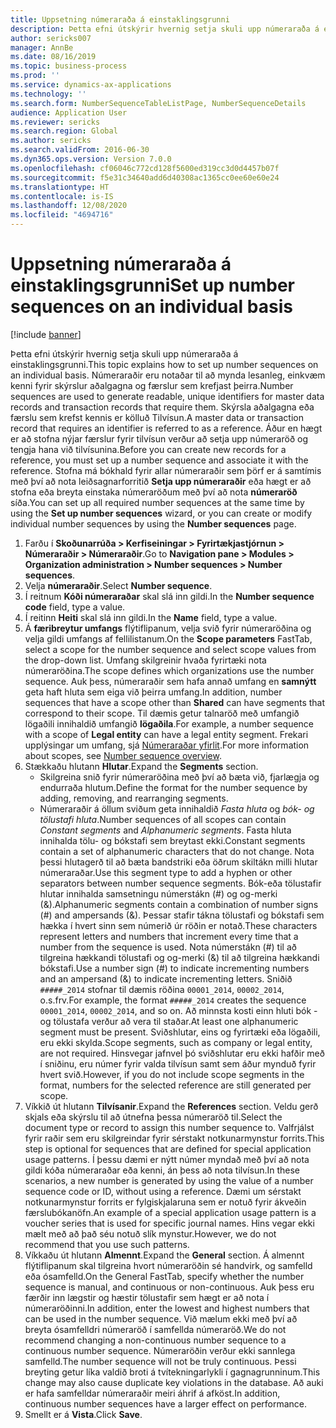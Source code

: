 ```yaml
---
title: Uppsetning númeraraða á einstaklingsgrunni
description: Þetta efni útskýrir hvernig setja skuli upp númeraraða á einstaklingsgrunni.
author: sericks007
manager: AnnBe
ms.date: 08/16/2019
ms.topic: business-process
ms.prod: ''
ms.service: dynamics-ax-applications
ms.technology: ''
ms.search.form: NumberSequenceTableListPage, NumberSequenceDetails
audience: Application User
ms.reviewer: sericks
ms.search.region: Global
ms.author: sericks
ms.search.validFrom: 2016-06-30
ms.dyn365.ops.version: Version 7.0.0
ms.openlocfilehash: cf06046c772cd128f5600ed319cc3d0d4457b07f
ms.sourcegitcommit: f5e31c34640add6d40308ac1365cc0ee60e60e24
ms.translationtype: HT
ms.contentlocale: is-IS
ms.lasthandoff: 12/08/2020
ms.locfileid: "4694716"
---
```

# <a name="set-up-number-sequences-on-an-individual-basis"></a><span data-ttu-id="fa422-103">Uppsetning númeraraða á einstaklingsgrunni</span><span class="sxs-lookup"><span data-stu-id="fa422-103">Set up number sequences on an individual basis</span></span>

[!include [banner](../../includes/banner.md)]

<span data-ttu-id="fa422-104">Þetta efni útskýrir hvernig setja skuli upp númeraraða á einstaklingsgrunni.</span><span class="sxs-lookup"><span data-stu-id="fa422-104">This topic explains how to set up number sequences on an individual basis.</span></span> <span data-ttu-id="fa422-105">Númeraraðir eru notaðar til að mynda lesanleg, einkvæm kenni fyrir skýrslur aðalgagna og færslur sem krefjast þeirra.</span><span class="sxs-lookup"><span data-stu-id="fa422-105">Number sequences are used to generate readable, unique identifiers for master data records and transaction records that require them.</span></span> <span data-ttu-id="fa422-106">Skýrsla aðalgagna eða færslu sem krefst kennis er kölluð Tilvísun.</span><span class="sxs-lookup"><span data-stu-id="fa422-106">A master data or transaction record that requires an identifier is referred to as a reference.</span></span> <span data-ttu-id="fa422-107">Áður en hægt er að stofna nýjar færslur fyrir tilvísun verður að setja upp númeraröð og tengja hana við tilvísunina.</span><span class="sxs-lookup"><span data-stu-id="fa422-107">Before you can create new records for a reference, you must set up a number sequence and associate it with the reference.</span></span> <span data-ttu-id="fa422-108">Stofna má bókhald fyrir allar númeraraðir sem þörf er á samtímis með því að nota leiðsagnarforritið **Setja upp númeraraðir** eða hægt er að stofna eða breyta einstaka númeraröðum með því að nota **númeraröð** síða.</span><span class="sxs-lookup"><span data-stu-id="fa422-108">You can set up all required number sequences at the same time by using the **Set up number sequences** wizard, or you can create or modify individual number sequences by using the **Number sequences** page.</span></span>

1. <span data-ttu-id="fa422-109">Farðu í **Skoðunarrúða > Kerfiseiningar > Fyrirtækjastjórnun > Númeraraðir > Númeraraðir**.</span><span class="sxs-lookup"><span data-stu-id="fa422-109">Go to **Navigation pane > Modules > Organization administration > Number sequences > Number sequences**.</span></span>
2. <span data-ttu-id="fa422-110">Velja **númeraraðir**.</span><span class="sxs-lookup"><span data-stu-id="fa422-110">Select **Number sequence**.</span></span>
3. <span data-ttu-id="fa422-111">Í reitnum **Kóði númeraraðar** skal slá inn gildi.</span><span class="sxs-lookup"><span data-stu-id="fa422-111">In the **Number sequence code** field, type a value.</span></span>
4. <span data-ttu-id="fa422-112">Í reitinn **Heiti** skal slá inn gildi.</span><span class="sxs-lookup"><span data-stu-id="fa422-112">In the **Name** field, type a value.</span></span>
5. <span data-ttu-id="fa422-113">Á **færibreytur umfangs** flýtiflipanum, velja svið fyrir númeraröðina og velja gildi umfangs af fellilistanum.</span><span class="sxs-lookup"><span data-stu-id="fa422-113">On the **Scope parameters** FastTab, select a scope for the number sequence and select scope values from the drop-down list.</span></span> <span data-ttu-id="fa422-114">Umfang skilgreinir hvaða fyrirtæki nota númeraröðina.</span><span class="sxs-lookup"><span data-stu-id="fa422-114">The scope defines which organizations use the number sequence.</span></span> <span data-ttu-id="fa422-115">Auk þess, númeraraðir sem hafa annað umfang en **samnýtt** geta haft hluta sem eiga við þeirra umfang.</span><span class="sxs-lookup"><span data-stu-id="fa422-115">In addition, number sequences that have a scope other than **Shared** can have segments that correspond to their scope.</span></span> <span data-ttu-id="fa422-116">Til dæmis getur talnaröð með umfangið lögaðili innihaldið umfangið **lögaðila**.</span><span class="sxs-lookup"><span data-stu-id="fa422-116">For example, a number sequence with a scope of **Legal entity** can have a legal entity segment.</span></span> <span data-ttu-id="fa422-117">Frekari upplýsingar um umfang, sjá [Númeraraðar yfirlit](https://docs.microsoft.com/dynamics365/unified-operations/fin-and-ops/organization-administration/number-sequence-overview).</span><span class="sxs-lookup"><span data-stu-id="fa422-117">For more information about scopes, see [Number sequence overview](https://docs.microsoft.com/dynamics365/unified-operations/fin-and-ops/organization-administration/number-sequence-overview).</span></span> 
6. <span data-ttu-id="fa422-118">Stækkaðu hlutann **Hlutar**.</span><span class="sxs-lookup"><span data-stu-id="fa422-118">Expand the **Segments** section.</span></span>
    - <span data-ttu-id="fa422-119">Skilgreina snið fyrir númeraröðina með því að bæta við, fjarlægja og endurraða hlutum.</span><span class="sxs-lookup"><span data-stu-id="fa422-119">Define the format for the number sequence by adding, removing, and rearranging segments.</span></span>  
    - <span data-ttu-id="fa422-120">Númeraraðir á öllum sviðum geta innihaldið *Fasta hluta* og *bók- og tölustafi hluta*.</span><span class="sxs-lookup"><span data-stu-id="fa422-120">Number sequences of all scopes can contain *Constant segments* and *Alphanumeric segments*.</span></span> <span data-ttu-id="fa422-121">Fasta hluta innihalda tölu- og bókstafi sem breytast ekki.</span><span class="sxs-lookup"><span data-stu-id="fa422-121">Constant segments contain a set of alphanumeric characters that do not change.</span></span> <span data-ttu-id="fa422-122">Nota þessi hlutagerð til að bæta bandstriki eða öðrum skiltákn milli hlutar númeraraðar.</span><span class="sxs-lookup"><span data-stu-id="fa422-122">Use this segment type to add a hyphen or other separators between number sequence segments.</span></span> <span data-ttu-id="fa422-123">Bók-eða tölustafir hlutar innihalda samsetningu númerstákn (#) og og-merki (&).</span><span class="sxs-lookup"><span data-stu-id="fa422-123">Alphanumeric segments contain a combination of number signs (#) and ampersands (&).</span></span> <span data-ttu-id="fa422-124">Þessar stafir tákna tölustafi og bókstafi sem hækka í hvert sinn sem númerið úr röðin er notað.</span><span class="sxs-lookup"><span data-stu-id="fa422-124">These characters represent letters and numbers that increment every time that a number from the sequence is used.</span></span> <span data-ttu-id="fa422-125">Nota númerstákn (#) til að tilgreina hækkandi tölustafi og og-merki (&) til að tilgreina hækkandi bókstafi.</span><span class="sxs-lookup"><span data-stu-id="fa422-125">Use a number sign (#) to indicate incrementing numbers and an ampersand (&) to indicate incrementing letters.</span></span> <span data-ttu-id="fa422-126">Sniðið `#####_2014` stofnar til dæmis röðina `00001_2014`, `00002_2014`, o.s.frv.</span><span class="sxs-lookup"><span data-stu-id="fa422-126">For example, the format `#####_2014` creates the sequence `00001_2014`, `00002_2014`, and so on.</span></span> <span data-ttu-id="fa422-127">Að minnsta kosti einn hluti bók - og tölustafa verður að vera til staðar.</span><span class="sxs-lookup"><span data-stu-id="fa422-127">At least one alphanumeric segment must be present.</span></span> <span data-ttu-id="fa422-128">Sviðshlutar, eins og fyrirtæki eða lögaðili, eru ekki skylda.</span><span class="sxs-lookup"><span data-stu-id="fa422-128">Scope segments, such as company or legal entity, are not required.</span></span> <span data-ttu-id="fa422-129">Hinsvegar jafnvel þó sviðshlutar eru ekki hafðir með í sniðinu, eru númer fyrir valda tilvísun samt sem áður mynduð fyrir hvert svið.</span><span class="sxs-lookup"><span data-stu-id="fa422-129">However, if you do not include scope segments in the format, numbers for the selected reference are still generated per scope.</span></span>  
7. <span data-ttu-id="fa422-130">Víkkið út hlutann **Tilvísanir**.</span><span class="sxs-lookup"><span data-stu-id="fa422-130">Expand the **References** section.</span></span> <span data-ttu-id="fa422-131">Veldu gerð skjals eða skýrslu til að útnefna þessa númeraröð til.</span><span class="sxs-lookup"><span data-stu-id="fa422-131">Select the document type or record to assign this number sequence to.</span></span> <span data-ttu-id="fa422-132">Valfrjálst fyrir raðir sem eru skilgreindar fyrir sérstakt notkunarmynstur forrits.</span><span class="sxs-lookup"><span data-stu-id="fa422-132">This step is optional for sequences that are defined for special application usage patterns.</span></span> <span data-ttu-id="fa422-133">Í þessu dæmi er nýtt númer myndað með því að nota gildi kóða númeraraðar eða kenni, án þess að nota tilvísun.</span><span class="sxs-lookup"><span data-stu-id="fa422-133">In these scenarios, a new number is generated by using the value of a number sequence code or ID, without using a reference.</span></span> <span data-ttu-id="fa422-134">Dæmi um sérstakt notkunarmynstur forrits er fylgiskjalaruna sem er notuð fyrir ákveðin færslubókanöfn.</span><span class="sxs-lookup"><span data-stu-id="fa422-134">An example of a special application usage pattern is a voucher series that is used for specific journal names.</span></span> <span data-ttu-id="fa422-135">Hins vegar ekki mælt með að það séu notuð slík mynstur.</span><span class="sxs-lookup"><span data-stu-id="fa422-135">However, we do not recommend that you use such patterns.</span></span>  
8. <span data-ttu-id="fa422-136">Víkkaðu út hlutann **Almennt**.</span><span class="sxs-lookup"><span data-stu-id="fa422-136">Expand the **General** section.</span></span> <span data-ttu-id="fa422-137">Á almennt flýtiflipanum skal tilgreina hvort númeraröðin sé handvirk, og samfelld eða ósamfelld.</span><span class="sxs-lookup"><span data-stu-id="fa422-137">On the General FastTab, specify whether the number sequence is manual, and continuous or non-continuous.</span></span> <span data-ttu-id="fa422-138">Auk þess eru færðir inn lægstir og hæstir tölustafir sem hægt er að nota í númeraröðinni.</span><span class="sxs-lookup"><span data-stu-id="fa422-138">In addition, enter the lowest and highest numbers that can be used in the number sequence.</span></span> <span data-ttu-id="fa422-139">Við mælum ekki með því að breyta ósamfelldri númeraröð í samfellda númeraröð.</span><span class="sxs-lookup"><span data-stu-id="fa422-139">We do not recommend changing a non-continuous number sequence to a continuous number sequence.</span></span> <span data-ttu-id="fa422-140">Númeraröðin verður ekki sannlega samfelld.</span><span class="sxs-lookup"><span data-stu-id="fa422-140">The number sequence will not be truly continuous.</span></span> <span data-ttu-id="fa422-141">Þessi breyting getur líka valdið broti á tvítekningarlykli í gagnagrunninum.</span><span class="sxs-lookup"><span data-stu-id="fa422-141">This change may also cause duplicate key violations in the database.</span></span> <span data-ttu-id="fa422-142">Að auki er hafa samfelldar númeraraðir meiri áhrif á afköst.</span><span class="sxs-lookup"><span data-stu-id="fa422-142">In addition, continuous number sequences have a larger effect on performance.</span></span>   
9. <span data-ttu-id="fa422-143">Smellt er á **Vista**.</span><span class="sxs-lookup"><span data-stu-id="fa422-143">Click **Save**.</span></span>


